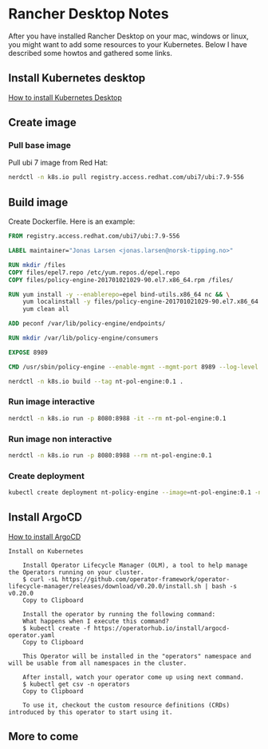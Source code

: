 # Rancher Desktop Notes

After you have installed Rancher Desktop on your mac, windows or linux, you might want to add some resources to your Kubernetes.
Below I have described some howtos and gathered some links.

## Install Kubernetes desktop

[How to install Kubernetes Desktop](https://rancher.com/docs/k3s/latest/en/installation/kube-dashboard/)

## Create image

### Pull base image

Pull ubi 7 image from Red Hat:

``` bash
nerdctl -n k8s.io pull registry.access.redhat.com/ubi7/ubi:7.9-556
```

## Build image

Create Dockerfile. Here is an example:

``` Dockerfile
FROM registry.access.redhat.com/ubi7/ubi:7.9-556

LABEL maintainer="Jonas Larsen <jonas.larsen@norsk-tipping.no>"

RUN mkdir /files
COPY files/epel7.repo /etc/yum.repos.d/epel.repo
COPY files/policy-engine-201701021029-90.el7.x86_64.rpm /files/

RUN yum install -y --enablerepo=epel bind-utils.x86_64 nc && \
    yum localinstall -y files/policy-engine-201701021029-90.el7.x86_64.rpm && \
    yum clean all

ADD peconf /var/lib/policy-engine/endpoints/

RUN mkdir /var/lib/policy-engine/consumers

EXPOSE 8989

CMD /usr/sbin/policy-engine --enable-mgmt --mgmt-port 8989 --log-level INFO --mgmt-host 0.0.0.0
```

``` bash
nerdctl -n k8s.io build --tag nt-pol-engine:0.1 .
```

### Run image interactive

``` bash
nerdctl -n k8s.io run -p 8080:8988 -it --rm nt-pol-engine:0.1
```

### Run image non interactive

``` bash
nerdctl -n k8s.io run -p 8080:8988 --rm nt-pol-engine:0.1
```

### Create deployment

``` bash
kubectl create deployment nt-policy-engine --image=nt-pol-engine:0.1 -n jonas
```

## Install ArgoCD

[How to install ArgoCD](https://operatorhub.io/operator/argocd-operator)

``` text
Install on Kubernetes

    Install Operator Lifecycle Manager (OLM), a tool to help manage the Operators running on your cluster.
    $ curl -sL https://github.com/operator-framework/operator-lifecycle-manager/releases/download/v0.20.0/install.sh | bash -s v0.20.0
    Copy to Clipboard

    Install the operator by running the following command:
    What happens when I execute this command?
    $ kubectl create -f https://operatorhub.io/install/argocd-operator.yaml
    Copy to Clipboard

    This Operator will be installed in the "operators" namespace and will be usable from all namespaces in the cluster.

    After install, watch your operator come up using next command.
    $ kubectl get csv -n operators
    Copy to Clipboard

    To use it, checkout the custom resource definitions (CRDs) introduced by this operator to start using it.
```
## More to come